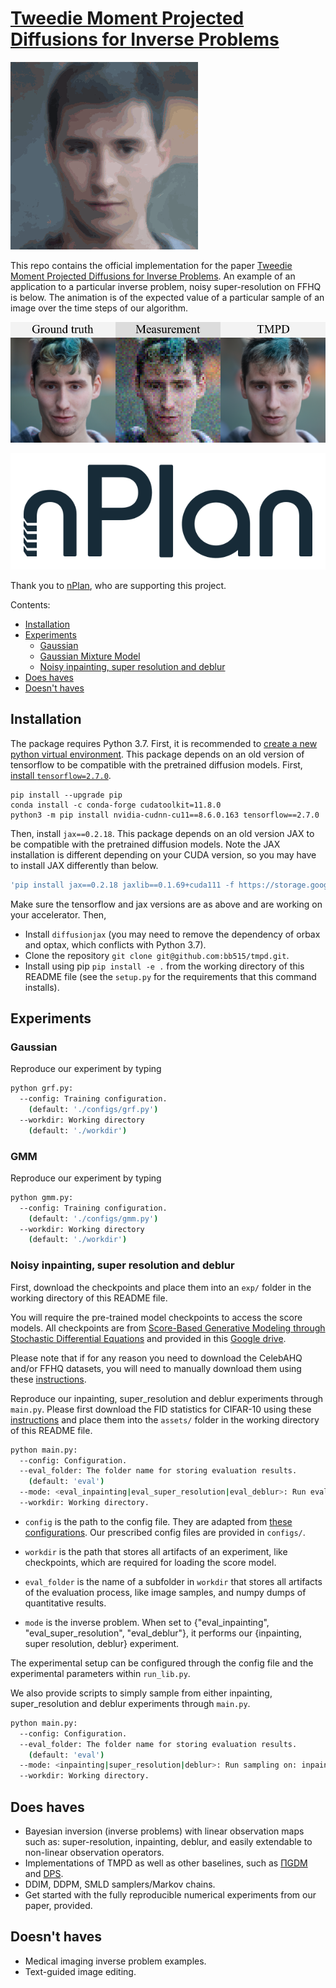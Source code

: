 [Tweedie Moment Projected Diffusions for Inverse Problems](https://arxiv.org/pdf/2310.06721.pdf)
========================================================

![result-git0](./readme_FFHQ_0.05.gif)

This repo contains the official implementation for the paper [Tweedie Moment Projected Diffusions for Inverse Problems](https://arxiv.org/pdf/2310.06721.pdf). An example of an application to a particular inverse problem, noisy super-resolution on FFHQ is below. The animation is of the expected value of a particular sample of an image over the time steps of our algorithm.

![cover-img1](./readme_FFHQ_0.05.png)

![nPlan](readme_nplan.png)

Thank you to [nPlan](https://www.nplan.io/), who are supporting this project.

Contents:
- [Installation](#installation)
- [Experiments](#experiments)
    - [Gaussian](#gaussian)
    - [Gaussian Mixture Model](#gmm)
    - [Noisy inpainting, super resolution and deblur](#noisy-inpainting,-super-resolution-and-deblur)
- [Does haves](#does-haves)
- [Doesn't haves](#doesn't-haves)

## Installation
The package requires Python 3.7. First, it is recommended to [create a new python virtual environment](https://conda.io/projects/conda/en/latest/user-guide/tasks/manage-environments.html#creating-an-environment-with-commands). This package depends on an old version of tensorflow to be compatible with the pretrained diffusion models. First, [install `tensorflow=2.7.0`](https://www.tensorflow.org/install/pip).

```
pip install --upgrade pip
conda install -c conda-forge cudatoolkit=11.8.0
python3 -m pip install nvidia-cudnn-cu11==8.6.0.163 tensorflow==2.7.0
```

Then, install `jax==0.2.18`. This package depends on an old version JAX to be compatible with the pretrained diffusion models. Note the JAX installation is different depending on your CUDA version, so you may have to install JAX differently than below.
```sh
'pip install jax==0.2.18 jaxlib==0.1.69+cuda111 -f https://storage.googleapis.com/jax-releases/jax_cuda_releases.html',
```

Make sure the tensorflow and jax versions are as above and are working on your accelerator. Then,
- Install `diffusionjax` (you may need to remove the dependency of orbax and optax, which conflicts with Python 3.7).
- Clone the repository `git clone git@github.com:bb515/tmpd.git`.
- Install using pip `pip install -e .` from the working directory of this README file (see the `setup.py` for the requirements that this command installs).

## Experiments

### Gaussian
Reproduce our experiment by typing 
```sh
python grf.py:
  --config: Training configuration.
    (default: './configs/grf.py')
  --workdir: Working directory
    (default: './workdir')
```

### GMM
Reproduce our experiment by typing 
```sh
python gmm.py:
  --config: Training configuration.
    (default: './configs/gmm.py')
  --workdir: Working directory
    (default: './workdir')
```

### Noisy inpainting, super resolution and deblur

First, download the checkpoints and place them into an `exp/` folder in the working directory of this README file.

You will require the pre-trained model checkpoints to access the score models. All checkpoints are from [Score-Based Generative Modeling through Stochastic Differential Equations](https://github.com/yang-song/score_sde/blob/main/README.md) and provided in this [Google drive](https://drive.google.com/drive/folders/1RAG8qpOTURkrqXKwdAR1d6cU9rwoQYnH).

Please note that if for any reason you need to download the CelebAHQ and/or FFHQ datasets, you will need to manually download them using these [instructions](https://github.com/tkarras/progressive_growing_of_gans#preparing-datasets-for-training). 

Reproduce our inpainting, super_resolution and deblur experiments through `main.py`. Please first 
download the FID statistics for CIFAR-10 using these [instructions](https://github.com/yang-song/score_sde/tree/main#:~:text=Stats%20files%20for%20quantitative%20evaluation) and place them into the `assets/` folder in the working directory of this README file.
```sh
python main.py:
  --config: Configuration.
  --eval_folder: The folder name for storing evaluation results.
    (default: 'eval')
  --mode: <eval_inpainting|eval_super_resolution|eval_deblur>: Run evaluation on: inpainting, super_resolution or deblur.
  --workdir: Working directory.
```

* `config` is the path to the config file. They are adapted from [these configurations](https://github.com/yang-song/score_sde/tree/main/configs). Our prescribed config files are provided in `configs/`.

*  `workdir` is the path that stores all artifacts of an experiment, like checkpoints, which are required for loading the score model.

* `eval_folder` is the name of a subfolder in `workdir` that stores all artifacts of the evaluation process, like image samples, and numpy dumps of quantitative results.

* `mode` is the inverse problem. When set to {"eval_inpainting", "eval_super_resolution", "eval_deblur"}, it performs our {inpainting, super resolution, deblur} experiment.

The experimental setup can be configured through the config file and the experimental parameters within `run_lib.py`.

We also provide scripts to simply sample from either inpainting, super_resolution and deblur experiments through `main.py`.
```sh
python main.py:
  --config: Configuration.
  --eval_folder: The folder name for storing evaluation results.
    (default: 'eval')
  --mode: <inpainting|super_resolution|deblur>: Run sampling on: inpainting, super_resolution or deblur.
  --workdir: Working directory.
```

## Does haves
- Bayesian inversion (inverse problems) with linear observation maps such as: super-resolution, inpainting, deblur, and easily extendable to non-linear observation operators.
- Implementations of TMPD as well as other baselines, such as [ΠGDM](https://openreview.net/forum?id=9_gsMA8MRKQ) and [DPS](https://arxiv.org/abs/2209.14687).
- DDIM, DDPM, SMLD samplers/Markov chains.
- Get started with the fully reproducible numerical experiments from our paper, provided.

## Doesn't haves
- Medical imaging inverse problem examples.
- Text-guided image editing.

